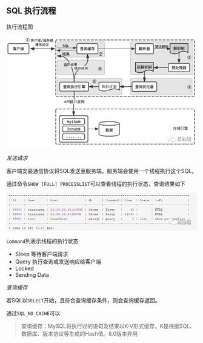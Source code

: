 SQL 执行流程
-

执行流程图

![](img/640.jpeg)

*发送请求*

客户端安装通信协议将SQL发送至服务端，服务端会使用一个线程执行这个SQL。

通过命令`SHOW [FULL] PROCESSLIST`可以查看线程的执行状态，查询结果如下

![](img/640.png)

`Command`列表示线程的执行状态

- Sleep 等待客户端请求
- Query 执行查询或发送响应给客户端
- Locked
- Sending Data

*查询缓存*

若SQL以`SELECT`开始，且符合查询缓存条件，则会查询缓存返回。

通过`SQL_NO_CACHE`可以

> 查询缓存：MySQL将执行过的语句及结果以K-V形式缓存，K是根据SQL、数据库、版本协议等生成的Hash值。8.0版本弃用
